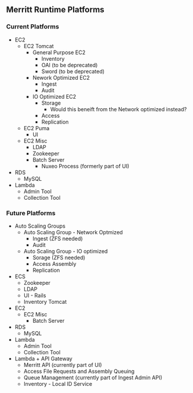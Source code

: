 ## Merritt Runtime Platforms

### Current Platforms
- EC2
  - EC2 Tomcat
    - General Purpose EC2 
      - Inventory
      - OAI (to be deprecated)
      - Sword (to be deprecated)
    - Nework Optimized EC2 
      - Ingest
      - Audit
    - IO Optimized EC2
      - Storage
        - Would this beneift from the Network optimized instead? 
      - Access
      - Replication
  - EC2 Puma
    - UI
  - EC2 Misc
    - LDAP
    - Zookeeper
    - Batch Server
      - Nuxeo Process (formerly part of UI) 
- RDS
  - MySQL      
- Lambda
  -  Admin Tool
  -  Collection Tool

### Future Platforms
- Auto Scaling Groups
  - Auto Scaling Group - Network Optmized 
    - Ingest (ZFS needed)
    - Audit
  - Auto Scaling Group - IO optimized 
    - Sorage (ZFS needed)
    - Access Assembly
    - Replication
- ECS
  - Zookeeper
  - LDAP
  - UI - Rails
  - Inventory Tomcat
- EC2
  - EC2 Misc
    - Batch Server
- RDS
  - MySQL      
- Lambda
  -  Admin Tool
  -  Collection Tool
- Lambda + API Gateway
  - Merritt API (currently part of UI)   
  - Access File Requests and Assembly Queuing
  - Queue Management (currently part of Ingest Admin API)
  - Inventory - Local ID Service
